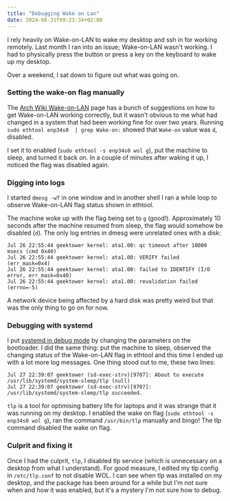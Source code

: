 ```yaml
---
title: "Debugging Wake on Lan"
date: 2024-08-31T09:23:34+02:00
---
```


I rely heavily on Wake-on-LAN to wake my desktop and ssh in for working remotely. Last month I ran into an issue; Wake-on-LAN wasn't working. I had to physically press the button or press a key on the keyboard to wake up my desktop.

Over a weekend, I sat down to figure out what was going on.

### Setting the wake-on flag manually

The [Arch Wiki Wake-on-LAN](https://wiki.archlinux.org/title/Wake-on-LAN) page has a bunch of suggestions on how to get Wake-on-LAN working correctly, but it wasn't obvious to me what had changed in a system that had been working fine for over two years. Running `sudo ethtool enp34s0  | grep Wake-on:` showed that `Wake-on` value was `d`, disabled.

I set it to enabled (`sudo ethtool -s enp34s0 wol g`), put the  machine to sleep, and turned it back on. In a couple of minutes after waking it up, I noticed the flag was disabled again.

### Digging into logs

I started `dmesg -wT` in one window and in another shell I ran a while loop to observe Wake-on-LAN flag status shown in ethtool.

The machine woke up with the flag being set to `g` (good!). Approximately 10 seconds after the machine resumed from sleep, the flag would somehow be disabled (`d`). The only log entries in dmesg were unrelated ones with a disk:

```
Jul 26 22:55:44 geektower kernel: ata1.00: qc timeout after 10000 msecs (cmd 0x40)
Jul 26 22:55:44 geektower kernel: ata1.00: VERIFY failed (err_mask=0x4)
Jul 26 22:55:44 geektower kernel: ata1.00: failed to IDENTIFY (I/O error, err_mask=0x40)
Jul 26 22:55:44 geektower kernel: ata1.00: revalidation failed (errno=-5)
```

A network device being affected by a hard disk was pretty weird but that was the only thing to go on for now.
### Debugging with systemd

I put [systemd in debug mode](https://systemd.io/DEBUGGING/) by changing the parameters on the bootloader. I did the same thing: put the machine to sleep, observed the changing status of the Wake-on-LAN flag in ethtool and this time I ended up with a lot more log messages. One thing stood out to me, these two lines:

```
Jul 27 22:39:07 geektower (sd-exec-strv)[9707]: About to execute /usr/lib/systemd/system-sleep/tlp (null)
Jul 27 22:39:07 geektower (sd-exec-strv)[9707]: /usr/lib/systemd/system-sleep/tlp succeeded.
```

`tlp` is a tool for optimising battery life for laptops and it was strange that it was running on my desktop. I enabled the wake on flag (`sudo ethtool -s enp34s0 wol g`), ran the command `/usr/bin/tlp` manually and bingo! The tlp command disabled the wake on flag.

### Culprit and fixing it

Once I had the culprit, `tlp`, I disabled tlp service (which is unnecessary on a desktop from what I understand). For good measure, I edited my tlp config in `/etc/tlp.conf` to not disable WOL. I can see when tlp was installed on my desktop, and the package has been around for a while but I'm not sure when and how it was enabled, but it's a mystery I'm not sure how to debug.
